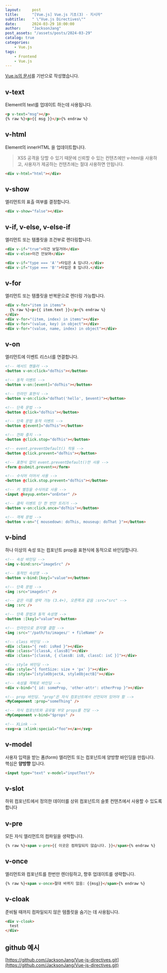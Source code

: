 ```yaml
---
layout:     post
title:      "[Vue.js] Vue.js 기초(3) - 지시자"
subtitle:   " \"Vue.js Directives\""
date:       2024-03-29 18:00:00
author:     "JacksonJang"
post_assets: "/assets/posts/2024-03-29"
catalog: true
categories:
    - Vue.js
tags:
    - Frontend
    - Vue.js
---
```


[Vue.js의 문서](https://vuejs.org/api/built-in-directives.html)를 기반으로 작성했습니다.

## v-text
Element의 text를 업데이트 하는데 사용됩니다.

```html
<p v-text="msg"></p>
{% raw %}<p>{{ msg }}</p>{% endraw %}
```

## v-html
Element의 innerHTML 을 업데이트합니다.
<br />
> XSS 공격을 당할 수 있기 때문에 신뢰할 수 있는 컨텐츠에만 v-html을 사용하고, 사용자가 제공하는 컨텐츠에는 절대 사용하면 안됩니다.
```html
<div v-html="html"></div>
```

## v-show
엘리먼트의 표출 여부를 결정합니다.
```html
<div v-show="false"></div>
```

## v-if, v-else, v-else-if
엘리먼트 또는 템플릿을 조건부로 렌더링합니다.
```html
<div v-if="true">이건 보일거야</div>
<div v-else>이건 안보여</div>

<div v-if="type === 'A'">타입은 A 입니다.</div>
<div v-if="type === 'B'">타입은 B 입니다.</div>
```

## v-for
엘리먼트 또는 템플릿을 반복문으로 렌더링 가능합니다.
```html
<div v-for="item in items">
  {% raw %}<p>{{ item.text }}</p>{% endraw %}
</div>
<div v-for="(item, index) in items"></div>
<div v-for="(value, key) in object"></div>
<div v-for="(value, name, index) in object"></div>
```

## v-on
엘리먼트에 이벤트 리스너를 연결합니다.
```html
<!-- 메서드 핸들러 -->
<button v-on:click="doThis"></button>

<!-- 동적 이벤트 -->
<button v-on:[event]="doThis"></button>

<!-- 인라인 표현식 -->
<button v-on:click="doThat('hello', $event)"></button>

<!-- 단축 문법 -->
<button @click="doThis"></button>

<!-- 단축 문법 동적 이벤트 -->
<button @[event]="doThis"></button>

<!-- 전파 중지 -->
<button @click.stop="doThis"></button>

<!-- event.preventDefault() 작동 -->
<button @click.prevent="doThis"></button>

<!-- 표현식 없이 event.preventDefault()만 사용 -->
<form @submit.prevent></form>

<!-- 수식어 이어서 사용 -->
<button @click.stop.prevent="doThis"></button>

<!-- 키 별칭을 수식어로 사용 -->
<input @keyup.enter="onEnter" />

<!-- 클릭 이벤트 단 한 번만 트리거 -->
<button v-on:click.once="doThis"></button>

<!-- 객체 문법 -->
<button v-on="{ mousedown: doThis, mouseup: doThat }"></button>
```

## v-bind
하나 이상의 속성 또는 컴포넌트 prop을 표현식에 동적으로 바인딩합니다.

```html
<!-- 속성 바인딩 -->
<img v-bind:src="imageSrc" />

<!-- 동적인 속성명 -->
<button v-bind:[key]="value"></button>

<!-- 단축 문법 -->
<img :src="imageSrc" />

<!-- 같은 이름 생략 가능 (3.4+), 오른쪽과 같음 :src="src" -->
<img :src />

<!-- 단축 문법과 동적 속성명 -->
<button :[key]="value"></button>

<!-- 인라인으로 문자열 결합 -->
<img :src="'/path/to/images/' + fileName" />

<!-- class 바인딩 -->
<div :class="{ red: isRed }"></div>
<div :class="[classA, classB]"></div>
<div :class="[classA, { classB: isB, classC: isC }]"></div>

<!-- style 바인딩 -->
<div :style="{ fontSize: size + 'px' }"></div>
<div :style="[styleObjectA, styleObjectB]"></div>

<!-- 속성을 객체로 바인딩 -->
<div v-bind="{ id: someProp, 'other-attr': otherProp }"></div>

<!-- prop 바인딩. "prop"은 자식 컴포넌트에서 선언되어 있어야 함 -->
<MyComponent :prop="someThing" />

<!-- 자식 컴포넌트와 공유될 부모 props를 전달 -->
<MyComponent v-bind="$props" />

<!-- XLink -->
<svg><a :xlink:special="foo"></a></svg>
```

## v-model
사용자 입력을 받는 폼(form) 엘리먼트 또는 컴포넌트에 양방향 바인딩을 만듭니다.
<br />
핵심은 **양방향** 입니다.
```html
<input type="text" v-model="inputTest"/>
```

## v-slot
하위 컴포넌트에서 정의한 데이터를 상위 컴포넌트의 슬롯 컨텐츠에서 사용할 수 있도록 합니다

## v-pre
모든 자식 엘리먼트의 컴파일을 생략합니다.
```html
{% raw %}<span v-pre>{{ 이곳은 컴파일되지 않습니다. }}</span>{% endraw %}
```

## v-once
엘리먼트와 컴포넌트를 한번만 렌더링하고, 향후 업데이트를 생략합니다.

```html
{% raw %}<span v-once>절대 바뀌지 않음: {{msg}}</span>{% endraw %}
```

## v-cloak
준비될 때까지 컴파일되지 않은 템플릿을 숨기는 데 사용됩니다.
```html
<div v-cloak>
  test
</div>
```

## github 예시
[https://github.com/JacksonJang/Vue-js-directives.git](https://github.com/JacksonJang/Vue-js-directives.git)
